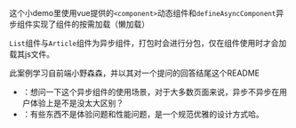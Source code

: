 这个小demo里使用vue提供的`<component>`动态组件和`defineAsyncComponent`异步组件实现了组件的按需加载（懒加载）

`List`组件与`Article`组件为异步组件，打包时会进行分包，仅在组件使用时才会加载其js文件。

此案例学习自前端小野森森，并以其对一个提问的回答结尾这个README

- ：想问一下这个异步组件的使用场景，对于大多数页面来说，异步不异步在用户体验上是不是没太大区别？
- ：有些东西不是体验问题和性能问题，是一个规范优雅的设计方式哈。

